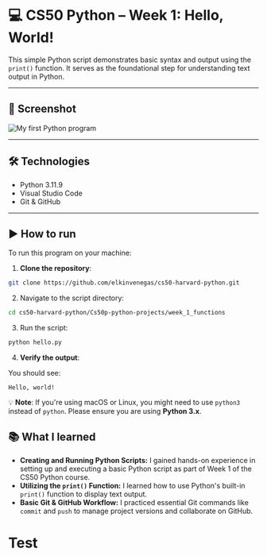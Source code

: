
# 💻 CS50 Python – Week 1: Hello, World!

This simple Python script demonstrates basic syntax and output using the `print()` function. It serves as the foundational step for understanding text output in Python.

---

## 📸 Screenshot

![My first Python program](assets/cs50-hello.png)

---

## 🛠️ Technologies

- Python 3.11.9
- Visual Studio Code
- Git & GitHub

---

## ▶️ How to run

To run this program on your machine:

1. **Clone the repository**:

```bash
git clone https://github.com/elkinvenegas/cs50-harvard-python.git
```

2. Navigate to the script directory:

```bash
cd cs50-harvard-python/Cs50p-python-projects/week_1_functions
```

3. Run the script:

```bash
python hello.py
```

4. **Verify the output**:

You should see:
```
Hello, world!
```

💡 **Note**: If you're using macOS or Linux, you might need to use `python3` instead of `python`. Please ensure you are using **Python 3.x**.


## 📚 What I learned
* **Creating and Running Python Scripts:** I gained hands-on experience in setting up and executing a basic Python script as part of Week 1 of the CS50 Python course.
* **Utilizing the `print()` Function:** I learned how to use Python's built-in `print()` function to display text output.
* **Basic Git & GitHub Workflow:** I practiced essential Git commands like `commit` and `push` to manage project versions and collaborate on GitHub.

# Test